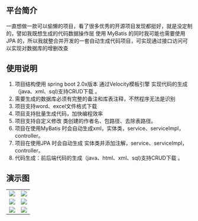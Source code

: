 ## 平台简介

一直想做一款可以偷懒的项目，看了很多优秀的开源项目发现都挺好，就是没定制的，譬如我既想生成的代码数据操作层 使用 MyBatis 的同时我可能也需要使用JPA 的，所以我就整合并开发的一套自动生成代码项目，可实现通过接口访问可以实现对数据库的增删改查

## 使用说明

1.  项目结构使用 spring boot 2.0x版本 通过Velocity模板引擎 实现代码的生成（java、xml、sql)支持CRUD下载 。
2.  需要生成的数据库必须有完整的备注和库表注释，不然程序无法是识别
3.  项目支持word、excel文件格式下载
4.  项目支持批量生成代码，加快编程效率
5.  项目支持自定义修改 类创建的作者名、包路径、去除表路径。
6.  项目在使用MyBatis 时会自动生成xml，实体类，service、serviceImpl，controller。
7.  项目在使用JPA 时会自动生成 实体类并添加注解，service、serviceImpl，controller。
8.  代码生成：前后端代码的生成（java、html、xml、sql)支持CRUD下载 。


## 演示图

<table>
    <tr>
        <td><img src="https://code-generator.oss-cn-shanghai.aliyuncs.com/1.jpg"/></td>
        <td><img src="https://code-generator.oss-cn-shanghai.aliyuncs.com/2.png"/></td>
    </tr>
    <tr>
        <td><img src="https://code-generator.oss-cn-shanghai.aliyuncs.com/3.jpg"/></td>
        <td><img src="https://code-generator.oss-cn-shanghai.aliyuncs.com/4.png"/></td>
    </tr>
    <tr>
        <td><img src="https://code-generator.oss-cn-shanghai.aliyuncs.com/5.png"/></td>
        <td><img src="https://code-generator.oss-cn-shanghai.aliyuncs.com/6.png"/></td>
    </tr>
</table>